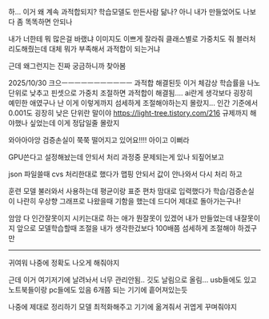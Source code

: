 하... 이거 왜 계속 과적합되지?
학습모델도 만든사람 닮나?
아니 내가 만들었어도 나보다 좀 똑똑하면 안되나

내가 너한테 뭐 많은걸 바랬냐
이미지도 이쁘게 잘라줘
클래스별로 가중치도 줘
블러처리도해줬는데 대체 뭐가 부족해서 과적합이 되는거냐

근데 왜그런지는 진짜 궁금하니까 찾아봄

2025/10/30
크으ㅡㅡㅡㅡㅡㅡㅡㅡㅡㅡㅡ 과적합 해결된듯
이거 체감상 학습률을 나노단위로 낮추고 핀셋으로 가중치 조절하면 과적합이 해결됨....
ai란게 생각보다 굉장히 예민한 애였구나
난 이게 이렇게까지 섬세하게 조절해야하는지 몰랐지...
인간 기준에서 0.001도 굉장히 낮은 단위란 말이야
https://light-tree.tistory.com/216
규제까지 해야했나 싶었는데
이게 정답일줄 몰랐지

와아아아앙 검증손실이 쭉쭉 떨어지고 있어요!!!! 아이고 이뻐라

GPU쓴다고 설정해놨는데 안되서 처리 과정중 문제되는게 있나 되짚어보고

json 파일쓸때 cvs 처리한대로 했다가 맵핑 안되서 값이 안나와서 다시 처리 하고

훈련 모델 불러와서 사용하는데 평균이랑 표준 편차 맘대로 입력했다가 학습/검증손실이 나란히
우상향 그래프로 나왔을때 기함을 했는데 드디어 제대로 돌아가는구나!

암암 다 인간잘못이지 시키는대로 하는 애가 뭔잘못이 있겠어 내가 만들었는데 내잘못이지
앞으로 모델학습할때 조절을 내가 생각한겄보다 100배쯤 섬세하게 조절해야 하겠구만

---
귀여워 나중에 정확도 나오게 해줘야지

근데 이거 여기저기에 날려놔서 너무 관리안됨..
깃도 날림으로 올림...
usb들에도 있고 노트북들이랑 pc들에도 있음
6개쯤 되는 기기에 흩어져있는듯

나중에 제대로 정리하기
모델 최적화해주고
기기에 옮겨줘서 귀엽게 꾸며줘야지